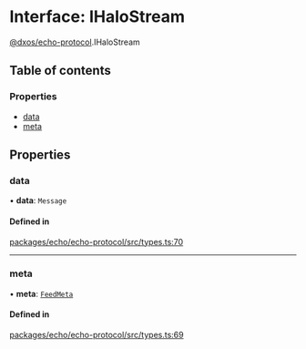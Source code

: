 # Interface: IHaloStream

[@dxos/echo-protocol](../modules/dxos_echo_protocol.md).IHaloStream

## Table of contents

### Properties

- [data](dxos_echo_protocol.IHaloStream.md#data)
- [meta](dxos_echo_protocol.IHaloStream.md#meta)

## Properties

### data

• **data**: `Message`

#### Defined in

[packages/echo/echo-protocol/src/types.ts:70](https://github.com/dxos/dxos/blob/32ae9b579/packages/echo/echo-protocol/src/types.ts#L70)

___

### meta

• **meta**: [`FeedMeta`](../modules/dxos_echo_protocol.md#feedmeta)

#### Defined in

[packages/echo/echo-protocol/src/types.ts:69](https://github.com/dxos/dxos/blob/32ae9b579/packages/echo/echo-protocol/src/types.ts#L69)
